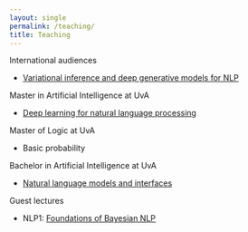 ```yaml
---
layout: single
permalink: /teaching/
title: Teaching
---
```


International audiences

* [Variational inference and deep generative models for NLP](https://vitutorial.github.io)

Master in Artificial Intelligence at UvA

* [Deep learning for natural language processing](/teaching/dl4nlp)

Master of Logic at UvA

* Basic probability 

Bachelor in Artificial Intelligence at UvA

* [Natural language models and interfaces](https://cl-illc.github.io/nlmi/)

Guest lectures

* NLP1: [Foundations of Bayesian NLP](/slides/bayesnlp1.pdf)


